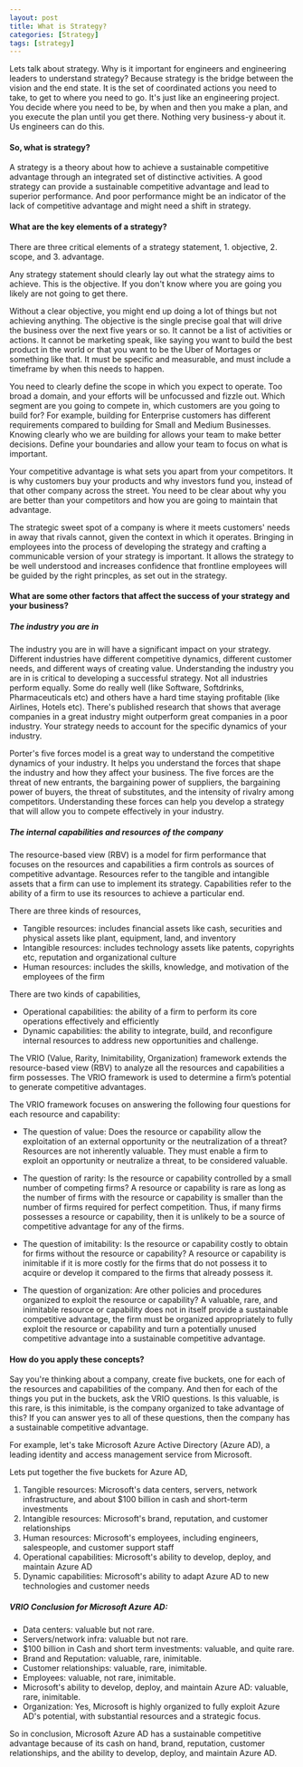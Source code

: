```yaml
---
layout: post
title: What is Strategy?
categories: [Strategy]
tags: [strategy]
---
```


Lets talk about strategy. Why is it important for engineers and engineering leaders to understand strategy? Because strategy is the bridge between the vision and the end state. It is the set of coordinated actions you need to take, to get to where you need to go. It's just like an engineering project. You decide where you need to be, by when and then you make a plan, and you execute the plan until you get there. Nothing very business-y about it. Us engineers can do this. 

#### So, what is strategy?
A strategy is a theory about how to achieve a sustainable competitive advantage through an integrated set of distinctive activities. A good strategy can provide a sustainable competitive advantage and lead to superior performance. And poor performance might be an indicator of the lack of competitive advantage and might need a shift in strategy. 

#### What are the key elements of a strategy?
There are three critical elements of a strategy statement, 1. objective, 2. scope, and 3. advantage.

Any strategy statement should clearly lay out what the strategy aims to achieve. This is the objective. If you don't know where you are going you likely are not going to get there. 

Without a clear objective, you might end up doing a lot of things but not achieving anything. The objective is the single precise goal that will drive the business over the next five years or so. It cannot be a list of activities or actions. It cannot be marketing speak, like saying you want to build the best product in the world or that you want to be the Uber of Mortages or something like that. It must be specific and measurable, and must include a timeframe by when this needs to happen. 

You need to clearly define the scope in which you expect to operate. Too broad a domain, and your efforts will be unfocussed and fizzle out. Which segment are you going to compete in, which customers are you going to build for? For example, building for Enterprise customers has different requirements compared to building for Small and Medium Businesses. Knowing clearly who we are building for allows your team to make better decisions. Define your boundaries and allow your team to focus on what is important. 

Your competitive advantage is what sets you apart from your competitors. It is why customers buy your products and why investors fund you, instead of that other company across the street. You need to be clear about why you are better than your competitors and how you are going to maintain that advantage.

The strategic sweet spot of a company is where it meets customers' needs in away that rivals cannot, given the context in which it operates. Bringing in employees into the process of developing the strategy and crafting a communicable version of your strategy is important. It allows the strategy to be well understood and increases confidence that frontline employees will be guided by the right princples, as set out in the strategy. 

#### What are some other factors that affect the success of your strategy and your business?

##### The industry you are in
The industry you are in will have a significant impact on your strategy. Different industries have different competitive dynamics, different customer needs, and different ways of creating value. Understanding the industry you are in is critical to developing a successful strategy. Not all industries perform equally. Some do really well (like Software, Softdrinks, Pharmaceuticals etc) and others have a hard time staying profitable (like Airlines, Hotels etc). There's published research that shows that average companies in a great industry might outperform great companies in a poor industry. Your strategy needs to account for the specific dynamics of your industry.

Porter's five forces model is a great way to understand the competitive dynamics of your industry. It helps you understand the forces that shape the industry and how they affect your business. The five forces are the threat of new entrants, the bargaining power of suppliers, the bargaining power of buyers, the threat of substitutes, and the intensity of rivalry among competitors. Understanding these forces can help you develop a strategy that will allow you to compete effectively in your industry.

##### The internal capabilities and resources of the company
The resource-based view (RBV) is a model for firm performance that focuses on the resources and capabilities a firm controls as sources of competitive advantage. Resources refer to the tangible and intangible assets that a firm can use to implement its strategy. Capabilities refer to the ability of a firm to use its resources to achieve a particular end.

There are three kinds of resources,
- Tangible resources: includes financial assets like cash, securities and physical assets like plant, equipment, land, and inventory
- Intangible resources: includes technology assets like patents, copyrights etc, reputation and organizational culture
- Human resources: includes the skills, knowledge, and motivation of the employees of the firm

There are two kinds of capabilities,
- Operational capabilities: the ability of a firm to perform its core operations effectively and efficiently
- Dynamic capabilities: the ability to integrate, build, and reconfigure internal resources to address new opportunities and challenge.

The VRIO (Value, Rarity, Inimitability, Organization) framework extends the resource-based view (RBV) to analyze all the resources and capabilities a firm possesses. The VRIO framework is used to determine a firm’s potential to generate competitive advantages.

The VRIO framework focuses on answering the following four questions for each resource and capability:

- The question of value: Does the resource or capability allow the exploitation of an external opportunity or the neutralization of a threat? Resources are not inherently valuable. They must enable a firm to exploit an opportunity or neutralize a threat, to be considered valuable.

- The question of rarity: Is the resource or capability controlled by a small number of competing firms? A resource or capability is rare as long as the number of firms with the resource or capability is smaller than the number of firms required for perfect competition. Thus, if many firms possesses a resource or capability, then it is unlikely to be a source of competitive advantage for any of the firms. 

- The question of imitability: Is the resource or capability costly to obtain for firms without the resource or capability? A resource or capability is inimitable if it is more costly for the firms that do not possess it to acquire or develop it compared to the firms that already possess it.

- The question of organization: Are other policies and procedures organized to exploit the resource or capability? A valuable, rare, and inimitable resource or capability does not in itself provide a sustainable competitive advantage, the firm must be organized appropriately to fully exploit the resource or capability and turn a potentially unused competitive advantage into a sustainable competitive advantage. 

#### How do you apply these concepts?

Say you're thinking about a company, create five buckets, one for each of the resources and capabilities of the company. And then for each of the things you put in the buckets, ask the VRIO questions. Is this valuable, is this rare, is this inimitable, is the company organized to take advantage of this? If you can answer yes to all of these questions, then the company has a sustainable competitive advantage.

For example, let's take Microsoft Azure Active Directory (Azure AD), a leading identity and access management service from Microsoft.

Lets put together the five buckets for Azure AD,

1. Tangible resources: Microsoft's data centers, servers, network infrastructure, and about $100 billion in cash and short-term investments
2. Intangible resources: Microsoft's brand, reputation, and customer relationships
3. Human resources: Microsoft's employees, including engineers, salespeople, and customer support staff
4. Operational capabilities: Microsoft's ability to develop, deploy, and maintain Azure AD
5. Dynamic capabilities: Microsoft's ability to adapt Azure AD to new technologies and customer needs

##### VRIO Conclusion for Microsoft Azure AD:
- Data centers: valuable but not rare.
- Servers/network infra: valuable but not rare.
- $100 billion in Cash and short term investments: valuable, and quite rare.
- Brand and Reputation: valuable, rare, inimitable.
- Customer relationships: valuable, rare, inimitable.
- Employees: valuable, not rare, inimitable.
- Microsoft's ability to develop, deploy, and maintain Azure AD: valuable, rare, inimitable.
- Organization: Yes, Microsoft is highly organized to fully exploit Azure AD's potential, with substantial resources and a strategic focus.

So in conclusion, Microsoft Azure AD has a sustainable competitive advantage because of its cash on hand, brand, reputation, customer relationships, and the ability to develop, deploy, and maintain Azure AD.
